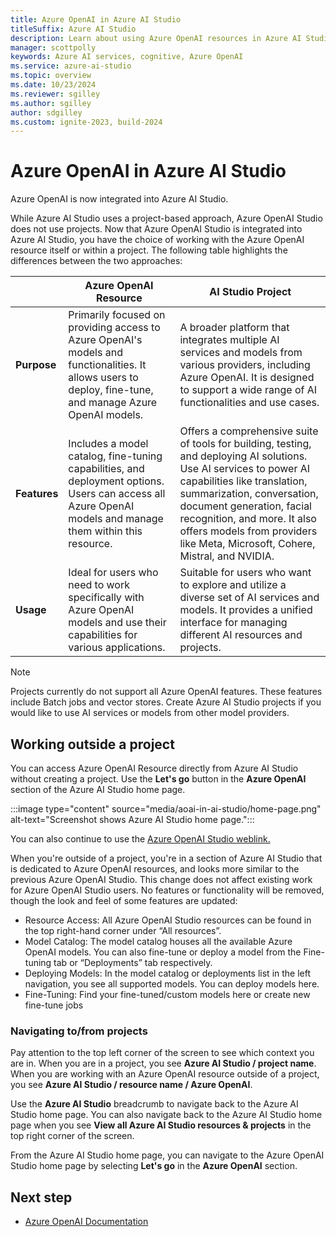 ```yaml
---
title: Azure OpenAI in Azure AI Studio
titleSuffix: Azure AI Studio
description: Learn about using Azure OpenAI resources in Azure AI Studio.
manager: scottpolly
keywords: Azure AI services, cognitive, Azure OpenAI
ms.service: azure-ai-studio
ms.topic: overview
ms.date: 10/23/2024
ms.reviewer: sgilley
ms.author: sgilley
author: sdgilley
ms.custom: ignite-2023, build-2024
---
```


# Azure OpenAI in Azure AI Studio

Azure OpenAI is now integrated into Azure AI Studio.

While Azure AI Studio uses a project-based approach, Azure OpenAI Studio does not use projects. Now that Azure OpenAI Studio is integrated into Azure AI Studio, you have the choice of working with the Azure OpenAI resource itself or within a project. The following table highlights the differences between the two approaches:


|| **Azure OpenAI Resource**                                                                 | **AI Studio Project**                                                                 |
|---|-------------------------------------------------------------------------------------------|---------------------------------------------------------------------------------------|
| **Purpose** | Primarily focused on providing access to Azure OpenAI's models and functionalities. It allows users to deploy, fine-tune, and manage Azure OpenAI models. |  A broader platform that integrates multiple AI services and models from various providers, including Azure OpenAI. It is designed to support a wide range of AI functionalities and use cases. |
| **Features** | Includes a model catalog, fine-tuning capabilities, and deployment options. Users can access all Azure OpenAI models and manage them within this resource. | Offers a comprehensive suite of tools for building, testing, and deploying AI solutions. Use AI services to power AI capabilities like translation, summarization, conversation, document generation, facial recognition, and more. It also offers models from providers like Meta, Microsoft, Cohere, Mistral, and NVIDIA. |
| **Usage** | Ideal for users who need to work specifically with Azure OpenAI models and use their capabilities for various applications. | Suitable for users who want to explore and utilize a diverse set of AI services and models. It provides a unified interface for managing different AI resources and projects. |

> [!NOTE]
> Projects currently do not support all Azure OpenAI features. These features include Batch jobs and vector stores. Create Azure AI Studio projects if you would like to use AI services or models from other model providers. 

## Working outside a project

You can access Azure OpenAI Resource directly from Azure AI Studio without creating a project. Use the **Let's go** button in the **Azure OpenAI** section of the Azure AI Studio home page.

:::image type="content" source="media/aoai-in-ai-studio/home-page.png" alt-text="Screenshot shows Azure AI Studio home page.":::

You can also continue to use the [Azure OpenAI Studio weblink.](https://oai.azure.com) 

When you're outside of a project, you're in a section of Azure AI Studio that is dedicated to Azure OpenAI resources, and looks more similar to the previous Azure OpenAI Studio.
This change does not affect existing work for Azure OpenAI Studio users. No features or functionality will be removed, though the look and feel of some features are updated:

* Resource Access: All Azure OpenAI Studio resources can be found in the top right-hand corner under “All resources”.
* Model Catalog: The model catalog houses all the available Azure OpenAI models. You can also fine-tune or deploy a model from the Fine-tuning tab or “Deployments” tab respectively.
* Deploying Models: In the model catalog or deployments list in the left navigation, you  see all supported models. You can deploy models here.
* Fine-Tuning: Find your fine-tuned/custom models here or create new fine-tune jobs

### Navigating to/from projects

Pay attention to the top left corner of the screen to see which context you are in. When you are in a project, you see **Azure AI Studio / project name**. When you are working with an Azure OpenAI resource outside of a project, you see **Azure AI Studio / resource name / Azure OpenAI**.

Use the **Azure AI Studio** breadcrumb to navigate back to the Azure AI Studio home page. You can also navigate back to the Azure AI Studio home page when you see **View all Azure AI Studio resources & projects** in the top right corner of the screen.

From the Azure AI Studio home page, you can navigate to the Azure OpenAI Studio home page by selecting **Let's go** in the **Azure OpenAI** section.

## Next step 

- [Azure OpenAI Documentation](/azure/ai-services/openai/)
